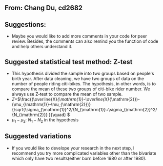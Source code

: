 ## From: Chang Du, cd2682

## Suggestions:
- Maybe you would like to add more comments in your code for peer review. Besides, the comments can also remind you the function of code and help others understand it.

## Suggested statistical test method: Z-test
- This hypothesis divided the sample into two groups based on people's birth year. After data cleaning, we have two groups of data on the number of people riding citi-bikes. The hypothesis, in other words, is to compare the mean of these two groups of citi-bike rider number. We always use Z-test to compare the mean of two sample.
- _$Z$_=$\frac{(\overline{X}_{\mathrm{1}}-\overline{X}_{\mathrm{2}})-(\mu_{\mathrm{1}}-\mu_{\mathrm{2}})}{\sqrt{\sigma_{\mathrm{1}}^2/{N_{\mathrm{1}}+\sigma_{\mathrm{2}}^2/{N_{\mathrm{2}}} }}\quad} $
- $\mu_{\mathrm{1}}-\mu_{\mathrm{2}}$:  $N_1 - N_2$ in the hypothesis

## Suggested variations
- If you would like to develope your research in the next step, I recommend you try more complicated variables other than the bivariate which only have two results(either born before 1980 or after 1980).